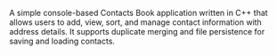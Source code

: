 A simple console-based Contacts Book application written in C++ that allows users to add, view, sort, and manage contact information with address details. It supports duplicate merging and file persistence for saving and loading contacts.
